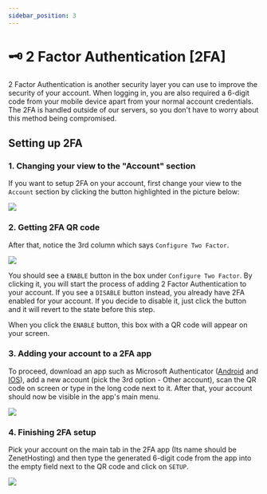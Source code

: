 ```yaml
---
sidebar_position: 3
---
```


# 🗝 2 Factor Authentication [2FA]
2 Factor Authentication is another security layer you can use to improve the security of your account. When logging in, you are also required a 6-digit code from your mobile device apart from your normal account credentials. The 2FA is handled outside of our servers, so you don't have to worry about this method being compromised.

## Setting up 2FA 
### 1. Changing your view to the "Account" section
If you want to setup 2FA on your account, first change your view to the `Account` section by clicking the button highlighted in the picture below:

![](https://cdn.discordapp.com/attachments/911733230795911230/949682352202862612/AccessAccountSection.png)

### 2.  Getting 2FA QR code
After that, notice the 3rd column which says `Configure Two Factor`.

![](https://cdn.discordapp.com/attachments/911733230795911230/949682816726208554/Notice2FA.png)

You should see a `ENABLE` button in the box under `Configure Two Factor`. By clicking it, you will start the process of adding 2 Factor Authentication to your account. If you see a `DISABLE` button instead, you already have 2FA enabled for your account. If you decide to disable it, just click the button and it will revert to the state before this step.

When you click the `ENABLE` button, this box with a QR code will appear on your screen.

### 3. Adding your account to a 2FA app
To proceed, download an app such as Microsoft Authenticator ([Android](https://play.google.com/store/apps/details?id=com.azure.authenticator&hl=en&gl=US) and [IOS](https://apps.apple.com/us/app/microsoft-authenticator/id983156458)), add a new account (pick the 3rd option - Other account), scan the QR code on screen or type in the long code next to it. After that, your account should now be visible in the app's main menu. 

![](https://external-content.duckduckgo.com/iu/?u=http%3A%2F%2Fdidproject.azurewebsites.net%2Fimages%2Fscan_qr.png&f=1&nofb=1)

### 4. Finishing 2FA setup
Pick your account on the main tab in the 2FA app (Its name should be ZenetHosting) and then type the generated 6-digit code from the app into the empty field next to the QR code and click on `SETUP`.

![](https://cdn.discordapp.com/attachments/911733230795911230/949692803103993936/AuthApp.png)
